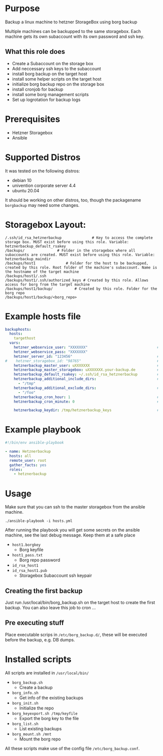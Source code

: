 # Purpose
Backup a linux machine to hetzner StorageBox using borg backup

Multiple machines can be backupped to the same storagebox. Each machine gets its own subaccount with its own password and ssh key.


## What this role does
* Create a Subaccount on the storage box
* Add neccessary ssh keys to the subaccount
* install borg backup on the target host
* install some helper scripts on the target host
* initialize borg backup repo on the storage box
* install cronjob for backup
* install some borg management scripts
* Set up logrotation for backup logs

# Prerequisites

* Hetzner Storagebox
* Ansible

# Supported Distros

It was tested on the following distros:
* debian 10
* univention corporate server 4.4
* ubuntu 20.04

It should be working on other distros, too, though the packagename `borgbackup` may need some changes.


# Storagebox Layout:

```
/.ssh/id_rsa_hetznerbackup              # Key to access the complete storage box. MUST exist before using this role. Variable: hetznerbackup_default_rsakey
/backups/				# Folder in the storagebox where all subaccounts are created. MUST exist before using this role. Variable: hetznerbackup_maindir
/backups/host1				# Folder for the host to be backupped, created by this role. Root folder of the machine's subaccount. Name is the hostname of the target machine
/backups/host1/.ssh                     
/backups/host1/.ssh/authorized_keys	# Created by this role. Allows access for borg from the target machine
/backups/host1/backup/			# Created by this role. Folder for the borg repo
/backups/host1/backup/<borg_repo>

```

# Example hosts file

```yaml
backuphosts:
  hosts:
    targethost
  vars:
    hetzner_webservice_user: "XXXXXXX"                                # Get from hetzner robot -> Settings -> Webservice user
    hetzner_webservice_pass: "XXXXXXX"
    hetzner_server_id: "123456"                                       # Get from hetzner robot -> Server. e.g. EX41S #123456
#    hetzner_storagebox_id: "98765"                                   # Optional, will be fetched automatically from the server ID
    hetznerbackup_master_user: uXXXXXXX                               # User of the main storagebox, usually someting like u123456
    hetznerbackup_master_storagebox: uXXXXXXX.your-backup.de          # Storagebox Hostname, usually the masterusername.your-backup.de
    hetznerbackup_default_rsakey: ~/.ssh/id_rsa_hetznerbackup         # Default rsa key for accessing the storagebox
    hetznerbackup_additional_include_dirs:                            # List of additional dirs to be backupped
      - "/tmp"
    hetznerbackup_additional_exclude_dirs:                            # List of additional dirs NOT to be backupped
      - "/foo"
    hetznerbackup_cron_hour: 1                                        # Hour for the backup cronjob
    hetznerbackup_cron_minute: 0                                      # Minute for the backup cronjob

    hetznerbackup_keydir: /tmp/hetznerbackup_keys                     # Directory on the admin host for secrets storage
```

# Example playbook


```yaml
#!/bin/env ansible-playbook

- name: Hetznerbackup
  hosts: all
  remote_user: root
  gather_facts: yes
  roles:
    - hetznerbackup

```

# Usage

Make sure that you can ssh to the master storagebox from the ansible machine. 

```
./ansible-playbook -i hosts.yml 
```

After running the playbook you will get some secrets on the ansible machine, see the last debug message. Keep them at a safe place

* ```host1.borgkey```
  * Borg keyfile
* ```host1_pass.txt```
  * Borg repo password
* ```id_rsa_host1```
* ```id_rsa_host1.pub```
  * Storagebox Subaccount ssh keypair

## Creating the first backup

Just run /usr/local/bin/borg_backup.sh on the target host to create the first backup. You can also leave this job to cron ...

## Pre executing stuff

Place executable scrips in ```/etc/borg_backup.d/```, these will be executed before the backup, e.g. DB dumps.


# Installed scripts

All scripts are installed in ```/usr/local/bin/```

* ```borg_backup.sh```
  * Create a backup
* ```borg_info.sh```
  * Get info of the existing backups
* ```borg_init.sh```
  * Initialize the repo
* ```borg_keyexport.sh /tmp/keyfile```
  * Export the borg key to the file
* ```borg_list.sh```
  * List existing backups
* ```borg_mount.sh /mnt```
  * Mount the borg repo 

All these scripts make use of the config file ```/etc/borg_backup.conf```. 


